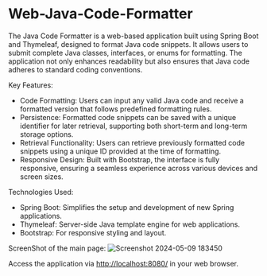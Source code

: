 # Web-Java-Code-Formatter

The Java Code Formatter is a web-based application built using Spring Boot and Thymeleaf, designed to format Java code snippets. It allows users to submit complete Java classes, interfaces, or enums for formatting. The application not only enhances readability but also ensures that Java code adheres to standard coding conventions.

Key Features:
* Code Formatting: Users can input any valid Java code and receive a formatted version that follows predefined formatting rules.
* Persistence: Formatted code snippets can be saved with a unique identifier for later retrieval, supporting both short-term and long-term storage options.
* Retrieval Functionality: Users can retrieve previously formatted code snippets using a unique ID provided at the time of formatting.
* Responsive Design: Built with Bootstrap, the interface is fully responsive, ensuring a seamless experience across various devices and screen sizes.
  
Technologies Used:
* Spring Boot: Simplifies the setup and development of new Spring applications.
* Thymeleaf: Server-side Java template engine for web applications.
* Bootstrap: For responsive styling and layout.

ScreenShot of the main page:
![Screenshot 2024-05-09 183450](https://github.com/marichkaq/Web-Java-Code-Formatter/assets/136113477/cfae93b5-7329-4b8f-be81-74675e047e18)

Access the application via [http://localhost:8080/](http://localhost:8080/codeFormatter/format) in your web browser.
